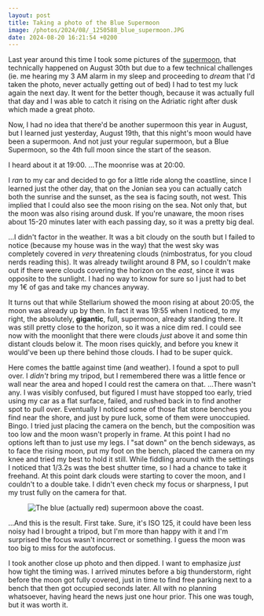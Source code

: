 ```yaml
---
layout: post
title: Taking a photo of the Blue Supermoon
image: /photos/2024/08/_1250588_blue_supermoon.JPG
date: 2024-08-20 16:21:54 +0200
---
```


Last year around this time I took some pictures of the [supermoon](/photos/2023/08/_1220408_supermoonrise_01.html), that technically happened on August 30th but due to a few technical challenges (ie. me hearing my 3 AM alarm in my sleep and proceeding to *dream* that I'd taken the photo, never actually getting out of bed) I had to test my luck again the next day. It went for the better though, because it was actually full that day and I was able to catch it rising on the Adriatic right after dusk which made a great photo.

Now, I had no idea that there'd be another supermoon this year in August, but I learned just yesterday, August 19th, that this night's moon would have been a supermoon. And not just your regular supermoon, but a Blue Supermoon, so the 4th full moon since the start of the season.

I heard about it at 19:00. ...The moonrise was at 20:00.

I *ran* to my car and decided to go for a little ride along the coastline, since I learned just the other day, that on the Jonian sea you can actually catch both the sunrise and the sunset, as the sea is facing south, not west. This implied that I could also see the moon rising on the sea. Not only that, but the moon was also rising around dusk. If you're unaware, the moon rises about 15-20 minutes later with each passing day, so it was a pretty big deal.

...I didn't factor in the weather. It was a bit cloudy on the south but I failed to notice (because my house was in the way) that the west sky was completely covered in *very* threatening clouds (nimbostratus, for you cloud nerds reading this). It was already twilight around 8 PM, so I couldn't make out if there were clouds covering the horizon on the *east*, since it was opposite to the sunlight. I had no way to know for sure so I just had to bet my 1€ of gas and take my chances anyway.

It turns out that while Stellarium showed the moon rising at about 20:05, the moon was already up by then. In fact it was 19:55 when I noticed, to my right, the absolutely, **gigantic**, full, supermoon, already standing there. It was still pretty close to the horizon, so it was a nice dim red. I could see now with the moonlight that there were clouds *just* above it and some thin distant clouds below it. The moon rises quickly, and before you knew it would've been up there behind those clouds. I had to be super quick.

Here comes the battle against time (and weather). I found a spot to pull over. I *didn't* bring my tripod, but I remembered there was a little fence or wall near the area and hoped I could rest the camera on that. ...There wasn't any. I was visibly confused, but figured I must have stopped too early, tried using my car as a flat surface, failed, and rushed back in to find another spot to pull over. Eventually I noticed some of those flat stone benches you find near the shore, and just by pure luck, some of them were unoccupied. Bingo. I tried just placing the camera on the bench, but the composition was too low and the moon wasn't properly in frame. At this point I had no options left than to just use my legs. I "sat down" on the bench sideways, as to face the rising moon, put my foot on the bench, placed the camera on my knee and tried my best to hold it still. While fiddling around with the settings I noticed that 1/3.2s was the best shutter time, so I had a chance to take it freehand. At this point dark clouds were starting to cover the moon, and I couldn't to a double take. I didn't even check my focus or sharpness, I put my trust fully on the camera for that.

<figure>
	<img class="card" src="/photos/2024/08/_1250588_blue_supermoon.JPG" alt="The blue (actually red) supermoon above the coast.">
</figure>

...And this is the result. First take. Sure, it's ISO 125, it could have been less noisy had I brought a tripod, but I'm more than happy with it and I'm surprised the focus wasn't incorrect or something. I guess the moon was too big to miss for the autofocus.

I took another close up photo and then dipped. I want to emphasize *just* how tight the timing was. I arrived minutes before a big thunderstorm, right before the moon got fully covered, just in time to find free parking next to a bench that then got occupied seconds later. All with no planning whatsoever, having heard the news just one hour prior. This one was tough, but it was worth it.
